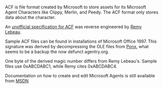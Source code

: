 ACF is file format created by Microsoft to store assets for its Microsoft Agent Characters like Clippy, Merlin, and Peedy. The ACF format only stores data about the character.

An [unofficial specification for ACF](MSAgentDataSpecification_v1_3.htm) was reverse engineered by [Remy Lebeau](http://www.lebeausoftware.org/).

Sample ACF files can be found in installations of Microsoft Office 1997. This signature was derived by decompressing the OLE files from [Ponx](http://www.ponx.org/msagent/Acs/), what seems to be a backup the now defunct agentry.org.

One byte of the derived magic number differs from Remy Lebeau's. Sample files use 0xABCDABC1, while Remy cites 0xABCDABC4.

Documentation on how to create and edit Microsoft Agents is still available from [MSDN](https://msdn.microsoft.com/en-us/library/windows/desktop/ms695797.aspx)